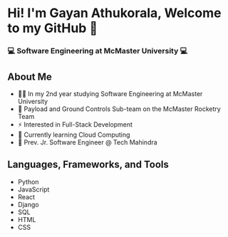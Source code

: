 
# Hi! I'm Gayan Athukorala, Welcome to my GitHub 👋
### 💻 Software Engineering at McMaster University 💻

<!--
**GayanAthukorala/GayanAthukorala** is a ✨ _special_ ✨ repository because its `README.md` (this file) appears on your GitHub profile.

Here are some ideas to get you started:

- 🔭 I’m currently working on ...
- 🌱 I’m currently learning ...
- 👯 I’m looking to collaborate on ...
- 🤔 I’m looking for help with ...
- 💬 Ask me about ...
- 📫 How to reach me: ...
- 😄 Pronouns: ...
- ⚡ Fun fact: ...
-->

## About Me
- 👨‍🎓 In my 2nd year studying Software Engineering at McMaster University 
- 🚀 Payload and Ground Controls Sub-team on the McMaster Rocketry Team
- ⚡ Interested in Full-Stack Development
- 🌱 Currently learning Cloud Computing
- 💼 Prev. Jr. Software Engineer @ Tech Mahindra

## Languages, Frameworks, and Tools
- Python
- JavaScript
- React
- Django
- SQL
- HTML
- CSS


